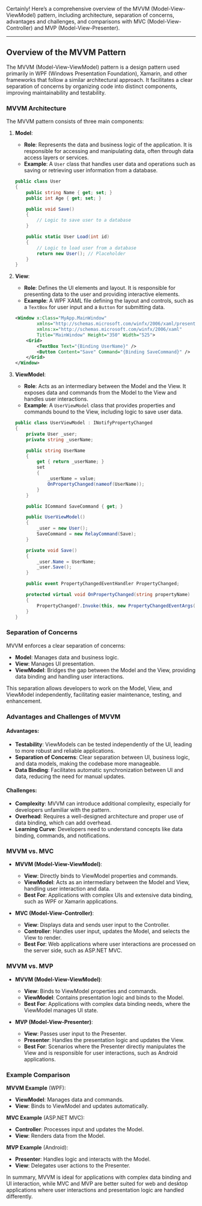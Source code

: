 Certainly! Here’s a comprehensive overview of the MVVM (Model-View-ViewModel) pattern, including architecture, separation of concerns, advantages and challenges, and comparisons with MVC (Model-View-Controller) and MVP (Model-View-Presenter).

---

## Overview of the MVVM Pattern

The MVVM (Model-View-ViewModel) pattern is a design pattern used primarily in WPF (Windows Presentation Foundation), Xamarin, and other frameworks that follow a similar architectural approach. It facilitates a clear separation of concerns by organizing code into distinct components, improving maintainability and testability.

### MVVM Architecture

The MVVM pattern consists of three main components:

1. **Model**:
   - **Role**: Represents the data and business logic of the application. It is responsible for accessing and manipulating data, often through data access layers or services.
   - **Example**: A `User` class that handles user data and operations such as saving or retrieving user information from a database.

   ```csharp
   public class User
   {
       public string Name { get; set; }
       public int Age { get; set; }

       public void Save()
       {
           // Logic to save user to a database
       }

       public static User Load(int id)
       {
           // Logic to load user from a database
           return new User(); // Placeholder
       }
   }
   ```

2. **View**:
   - **Role**: Defines the UI elements and layout. It is responsible for presenting data to the user and providing interactive elements.
   - **Example**: A WPF XAML file defining the layout and controls, such as a `TextBox` for user input and a `Button` for submitting data.

   ```xml
   <Window x:Class="MyApp.MainWindow"
           xmlns="http://schemas.microsoft.com/winfx/2006/xaml/presentation"
           xmlns:x="http://schemas.microsoft.com/winfx/2006/xaml"
           Title="MainWindow" Height="350" Width="525">
       <Grid>
           <TextBox Text="{Binding UserName}" />
           <Button Content="Save" Command="{Binding SaveCommand}" />
       </Grid>
   </Window>
   ```

3. **ViewModel**:
   - **Role**: Acts as an intermediary between the Model and the View. It exposes data and commands from the Model to the View and handles user interactions.
   - **Example**: A `UserViewModel` class that provides properties and commands bound to the View, including logic to save user data.

   ```csharp
   public class UserViewModel : INotifyPropertyChanged
   {
       private User _user;
       private string _userName;

       public string UserName
       {
           get { return _userName; }
           set
           {
               _userName = value;
               OnPropertyChanged(nameof(UserName));
           }
       }

       public ICommand SaveCommand { get; }

       public UserViewModel()
       {
           _user = new User();
           SaveCommand = new RelayCommand(Save);
       }

       private void Save()
       {
           _user.Name = UserName;
           _user.Save();
       }

       public event PropertyChangedEventHandler PropertyChanged;

       protected virtual void OnPropertyChanged(string propertyName)
       {
           PropertyChanged?.Invoke(this, new PropertyChangedEventArgs(propertyName));
       }
   }
   ```

### Separation of Concerns

MVVM enforces a clear separation of concerns:

- **Model**: Manages data and business logic.
- **View**: Manages UI presentation.
- **ViewModel**: Bridges the gap between the Model and the View, providing data binding and handling user interactions.

This separation allows developers to work on the Model, View, and ViewModel independently, facilitating easier maintenance, testing, and enhancement.

### Advantages and Challenges of MVVM

#### Advantages:
- **Testability**: ViewModels can be tested independently of the UI, leading to more robust and reliable applications.
- **Separation of Concerns**: Clear separation between UI, business logic, and data models, making the codebase more manageable.
- **Data Binding**: Facilitates automatic synchronization between UI and data, reducing the need for manual updates.

#### Challenges:
- **Complexity**: MVVM can introduce additional complexity, especially for developers unfamiliar with the pattern.
- **Overhead**: Requires a well-designed architecture and proper use of data binding, which can add overhead.
- **Learning Curve**: Developers need to understand concepts like data binding, commands, and notifications.

### MVVM vs. MVC

- **MVVM (Model-View-ViewModel)**:
  - **View**: Directly binds to ViewModel properties and commands.
  - **ViewModel**: Acts as an intermediary between the Model and View, handling user interaction and data.
  - **Best For**: Applications with complex UIs and extensive data binding, such as WPF or Xamarin applications.

- **MVC (Model-View-Controller)**:
  - **View**: Displays data and sends user input to the Controller.
  - **Controller**: Handles user input, updates the Model, and selects the View to render.
  - **Best For**: Web applications where user interactions are processed on the server side, such as ASP.NET MVC.

### MVVM vs. MVP

- **MVVM (Model-View-ViewModel)**:
  - **View**: Binds to ViewModel properties and commands.
  - **ViewModel**: Contains presentation logic and binds to the Model.
  - **Best For**: Applications with complex data binding needs, where the ViewModel manages UI state.

- **MVP (Model-View-Presenter)**:
  - **View**: Passes user input to the Presenter.
  - **Presenter**: Handles the presentation logic and updates the View.
  - **Best For**: Scenarios where the Presenter directly manipulates the View and is responsible for user interactions, such as Android applications.

### Example Comparison

**MVVM Example** (WPF):

- **ViewModel**: Manages data and commands.
- **View**: Binds to ViewModel and updates automatically.

**MVC Example** (ASP.NET MVC):

- **Controller**: Processes input and updates the Model.
- **View**: Renders data from the Model.

**MVP Example** (Android):

- **Presenter**: Handles logic and interacts with the Model.
- **View**: Delegates user actions to the Presenter.

In summary, MVVM is ideal for applications with complex data binding and UI interaction, while MVC and MVP are better suited for web and desktop applications where user interactions and presentation logic are handled differently.
